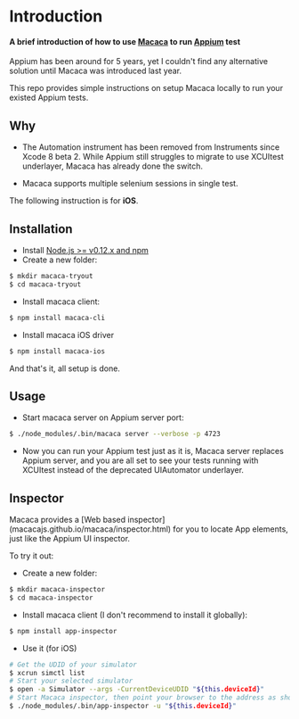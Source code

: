 # Introduction ##
#### A brief introduction of how to use [Macaca](macacajs.github.io/macaca/) to run [Appium](http://appium.io/) test

Appium has been around for 5 years, yet I couldn't find any alternative solution until Macaca was introduced last year. 

This repo provides simple instructions on setup Macaca locally to run your existed Appium tests.

## Why ##
* The Automation instrument has been removed from Instruments since Xcode 8 beta 2. While Appium still struggles to migrate to use XCUItest underlayer, Macaca has already done the switch.

* Macaca supports multiple selenium sessions in single test.

The following instruction is for **iOS**.

## Installation ##
* Install [Node.js >= v0.12.x and npm](http://nodejs.org/)
* Create a new folder:
```bash
$ mkdir macaca-tryout
$ cd macaca-tryout
```
* Install macaca client:
```bash
$ npm install macaca-cli
```
* Install macaca iOS driver
```bash
$ npm install macaca-ios
```

And that's it, all setup is done.

## Usage ##

* Start macaca server on Appium server port:

```bash
$ ./node_modules/.bin/macaca server --verbose -p 4723
```

* Now you can run your Appium test just as it is, Macaca server replaces Appium server, and you are all set to see your tests running with XCUItest instead of the deprecated UIAutomator underlayer.

## Inspector ##
Macaca provides a [Web based inspector]
(macacajs.github.io/macaca/inspector.html) for you to locate App elements,
just like the Appium UI inspector.

To try it out:

* Create a new folder:
```bash
$ mkdir macaca-inspector
$ cd macaca-inspector
```
* Install macaca client (I don't recommend to install it globally):
```bash
$ npm install app-inspector
```
* Use it (for iOS)
```bash
# Get the UDID of your simulator
$ xcrun simctl list
# Start your selected simulator
$ open -a Simulator --args -CurrentDeviceUDID "${this.deviceId}"
# Start Macaca inspector, then point your browser to the address as showed in the terminal
$ ./node_modules/.bin/app-inspector -u "${this.deviceId}"
```

